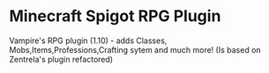 # Minecraft Spigot RPG Plugin
Vampire's RPG plugin (1.10) - adds Classes, Mobs,Items,Professions,Crafting sytem and much more!
(Is based on Zentrela's plugin refactored)
